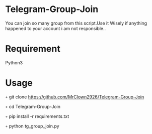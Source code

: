 # Telegram-Group-Join
You can join so many group from this script.Use it Wisely if anything happened to your account i am not responsible..

# Requirement

Python3

# Usage

◦ git clone https://github.com/MrClown2926/Telegram-Group-Join

◦ cd Telegram-Group-Join

◦ pip install -r requirements.txt

◦ python tg_group_join.py

